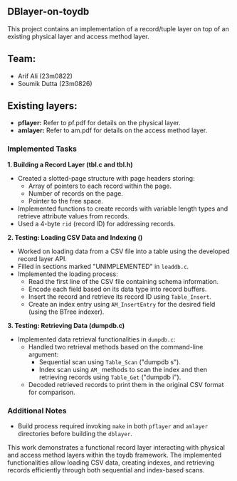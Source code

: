 ## DBlayer-on-toydb

This project contains an implementation of a record/tuple layer on top of an existing physical layer and access method layer.

## Team:

* Arif Ali (23m0822)
* Soumik Dutta (23m0826)

## Existing layers:

* **pflayer:** Refer to pf.pdf for details on the physical layer.
* **amlayer:** Refer to am.pdf for details on the access method layer.

### Implemented Tasks

**1. Building a Record Layer (tbl.c and tbl.h)**

* Created a slotted-page structure with page headers storing:
    * Array of pointers to each record within the page.
    * Number of records on the page.
    * Pointer to the free space.
* Implemented functions to create records with variable length types and retrieve attribute values from records. 
* Used a 4-byte `rid` (record ID) for addressing records.

**2. Testing: Loading CSV Data and Indexing ()**

* Worked on loading data from a CSV file into a table using the developed record layer API.
* Filled in sections marked "UNIMPLEMENTED" in `loaddb.c`.
* Implemented the loading process:
    * Read the first line of the CSV file containing schema information.
    * Encode each field based on its data type into record buffers.
    * Insert the record and retrieve its record ID using `Table_Insert`.
    * Create an index entry using `AM_InsertEntry` for the desired field (using the BTree indexer).

**3. Testing: Retrieving Data (dumpdb.c)**

* Implemented data retrieval functionalities in `dumpdb.c`:
    * Handled two retrieval methods based on the command-line argument:
        * Sequential scan using `Table_Scan` ("dumpdb s").
        * Index scan using `AM_` methods to scan the index and then retrieving records using `Table_Get` ("dumpdb i").
    * Decoded retrieved records to print them in the original CSV format for comparison.

### Additional Notes

* Build process required invoking `make` in both `pflayer` and `amlayer` directories before building the `dblayer`.

This work demonstrates a functional record layer interacting with physical and access method layers within the toydb framework. The implemented functionalities allow loading CSV data, creating indexes, and retrieving records efficiently through both sequential and index-based scans.
